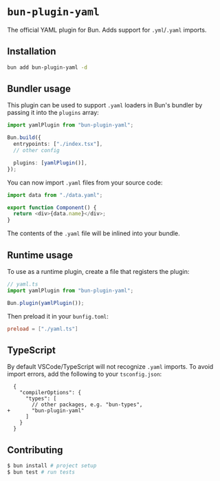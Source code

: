 # `bun-plugin-yaml`

The official YAML plugin for Bun. Adds support for `.yml`/`.yaml` imports.

## Installation

```sh
bun add bun-plugin-yaml -d
```

## Bundler usage

This plugin can be used to support `.yaml` loaders in Bun's bundler by passing it into the `plugins` array:

```ts
import yamlPlugin from "bun-plugin-yaml";

Bun.build({
  entrypoints: ["./index.tsx"],
  // other config

  plugins: [yamlPlugin()],
});
```

You can now import `.yaml` files from your source code:

```ts
import data from "./data.yaml";

export function Component() {
  return <div>{data.name}</div>;
}
```

The contents of the `.yaml` file will be inlined into your bundle.

## Runtime usage

To use as a runtime plugin, create a file that registers the plugin:

```ts
// yaml.ts
import yamlPlugin from "bun-plugin-yaml";

Bun.plugin(yamlPlugin());
```

Then preload it in your `bunfig.toml`:

```toml
preload = ["./yaml.ts"]
```

## TypeScript

By default VSCode/TypeScript will not recognize `.yaml` imports. To avoid import errors, add the following to your `tsconfig.json`:

```json-diff
  {
    "compilerOptions": {
      "types": [
        // other packages, e.g. "bun-types",
+       "bun-plugin-yaml"
      ]
    }
  }
```

## Contributing

```bash
$ bun install # project setup
$ bun test # run tests
```
